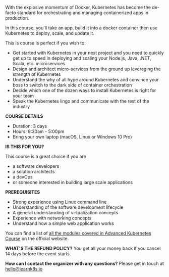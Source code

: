 With the explosive momentum of Docker, Kubernetes has become the de-facto standard for orchestrating and managing containerized apps in production.

In this course, you'll take an app, build it into a docker container then use Kubernetes to deploy, scale, and update it.

This is course is perfect if you wish to:

- Get started with Kubernetes in your next project and you need to quickly get up to speed in deploying and scaling your Node.js, Java, .NET, Scala, etc. microservices
- Design and architect micro-services from the ground up leveraging the strength of Kubernetes
- Understand the why of all hype around Kubernetes and convince your boss to switch to the dark side of container orchestration
- Decide which one of the dozen ways to install Kubernetes is right for your team
- Speak the Kubernetes lingo and communicate with the rest of the industry

**COURSE DETAILS**

- Duration: 3 days
- Hours: 9:30am - 5:00pm
- Bring your own laptop (macOS, Linux or Windows 10 Pro)

**IS THIS FOR YOU?**

This course is a great choice if you are

- a software developers
- a solution architects
- a devOps
- or someone interested in building large scale applications

**PREREQUISITES**

- Strong experience using Linux command line
- Understanding of the software development lifecycle
- A general understanding of virtualization concepts
- Experience with networking concepts
- Understand how a simple web application works

You can find a list of [all the modules covered in Advanced Kubernetes Course](https://learnk8s.io/training) on the official website.

**WHAT'S THE REFUND POLICY?**
You get all your money back if you cancel 14 days before the event starts.

**How can I contact the organizer with any questions?**
Please get in touch at [hello@learnk8s.io](mailto:hello@learnk8s.io)